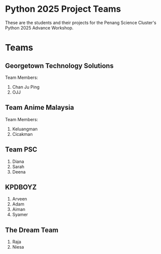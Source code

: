 # Python 2025 Project Teams

These are the students and their projects for the Penang Science Cluster's Python 2025 Advance Workshop.

# Teams

## Georgetown Technology Solutions

Team Members: 

1. Chan Ju Ping
2. OJJ

## Team Anime Malaysia

Team Members:

1. Keluangman
2. Cicakman

## Team PSC

1. Diana
2. Sarah
3. Deena

## KPDBOYZ

1. Arveen
2. Adam
3. Aiman
4. Syamer

## The Dream Team

1. Raja
2. Niesa
